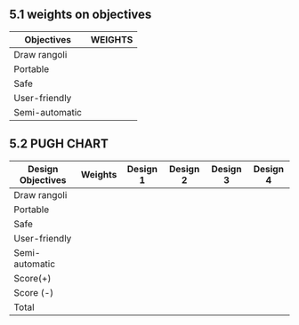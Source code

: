 ## 5.1 weights on objectives

|Objectives|WEIGHTS|
|----------|-------|
|Draw rangoli|
|Portable|
|Safe|
|User-friendly|
|Semi-automatic|






## 5.2 PUGH CHART


|Design Objectives|Weights|Design 1|Design 2|Design 3|Design 4|
|-----------------|-------|--------|--------|--------|--------|
|Draw rangoli||||||
|Portable||||||
|Safe||||||
|User-friendly||||||
|Semi-automatic||||||
|Score(+)||||||
|Score (-)||||||
|Total||||||

